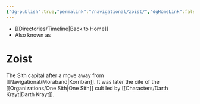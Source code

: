 ```yaml
---
{"dg-publish":true,"permalink":"/navigational/zoist/","dgHomeLink":false}
---
```


- [[Directories/Timeline\|Back to Home]]
- Also known as 

# Zoist
The Sith capital after a move away from [[Navigational/Moraband\|Korriban]]. It was later the cite of the [[Organizations/One Sith\|One Sith]] cult led by [[Characters/Darth Krayt\|Darth Krayt]].